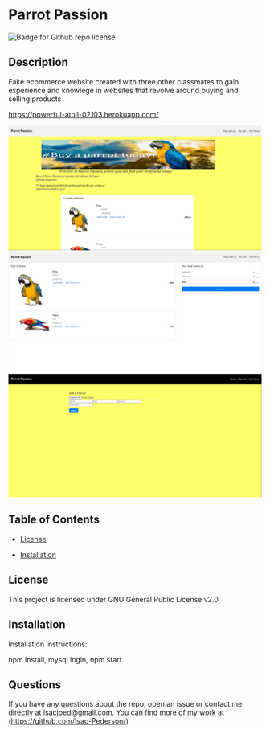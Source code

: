 
# Parrot Passion

![Badge for Github repo license](https://img.shields.io/badge/ParrotPassion%20-IsacPederson-green)

## Description
Fake ecommerce website created with three other classmates to gain experience and knowlege in websites that revolve around buying and selling products

https://powerful-atoll-02103.herokuapp.com/


![Home Page](img/img1.JPG "Home Page")
![Cart Page](img/img2.JPG "Cart Page")
![Shop Page](img/img3.JPG "Shop Page")



## Table of Contents

- [License](#license)

- [Installation](#installation)

## License

This project is licensed under GNU General Public License v2.0

## Installation

Installation Instructions:

npm install, mysql login, npm start

## Questions

If you have any questions about the repo, open an issue or contact me directly at isacjped@gmail.com. You can find more of my work at (https://github.com/Isac-Pederson/)

